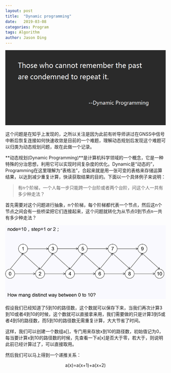```yaml
---
layout: post
title:  "Dynamic programming"
date:   2019-03-08
categories: Program
tags: Algorithm
author: Jason Ding
---
```


![](https://raw.githubusercontent.com/Sardingfish/Sardingfish.github.io/master/image/2019-03-08-Dynamic-programming/Po-Gcej.png)





这个问题是在知乎上发现的，之所以关注是因为此前有听导师讲过在GNSS中信号中断后恢复连接如何快速收敛是目前的一个难题，理解动态规划后发现这个难题可以归类为动态规划问题，故在此做一个记录。



**动态规划(Dynamic Programming)**是计算机科学领域的一个概念，它是一种特殊的分治思想，利用它可以实现时间复杂度的优化。Dynamic是“动态的”，Programming在这里理解为“表格法”，合起来就是用一张可变的表格来存储运算结果，以达到减少重复计算，快读获取结果的目的。下面以一个具体例子来说明：



> 有n个阶梯，一个人每一步只能跨一个台阶或者两个台阶，问这个人一共有多少种走法？



首先需要对这个问题进行抽象，n个阶梯，每个阶梯都代表一个节点，然后这n个节点之间会有一些桥梁把它们连接起来，这个问题就转化为从节点0到节点n一共有多少种走法？

![](https://raw.githubusercontent.com/Sardingfish/Sardingfish.github.io/master/image/2019-03-08-Dynamic-programming/problem.png)

假设我们已经知道了5到10的路径数，这个数就可以保存下来，当我们再次计算3到10或者4到10的时候，这个数就可以直接拿来用，我们需要做的只是计算3到5或者4到5的路径数，而5到10的路径数无需重复计算，大大节省了时间。

这样，我们可以创建一个数组a[]，专门用来存放x到10的路径数，初始值记为0，每当要计算x到10的路径数的时候，先查看一下a[x]是否大于零，若大于，则说明此前已经计算过了，可以直接取用。

然后我们可以马上得到一个递推关系：

<center>a(x)=a(x+1)+a(x+2)